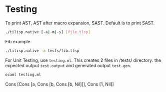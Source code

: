 # Testing

To print AST, AST after macro expansion, SAST. Default is to print SAST.
```bash
./tilisp.native [-a|-m|-s] [file.tlsp]
```
Fib example
```bash
./tilisp.native -a tests/fib.tlsp
```

For Unit Testing, use `testing.ml`. This creates 2 files in /tests/ directory: the expected output `test.output`
and generated output `test.gen`.
```bash
ocaml testing.ml
```


Cons [Cons [a, Cons [b, Cons [b, Nil]]], Cons [1, Nil]]